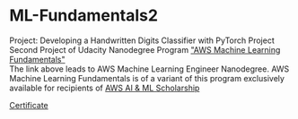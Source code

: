 # ML-Fundamentals2
Project: Developing a Handwritten Digits Classifier with PyTorch Project <br>
Second Project of Udacity Nanodegree Program ["AWS Machine Learning Fundamentals"](https://www.udacity.com/course/aws-fundamentals--nd189) <br>
The link above leads to AWS Machine Learning Engineer Nanodegree. AWS Machine Learning Fundamentals is of a variant of this program exclusively available for recipients of [AWS AI & ML Scholarship](https://www.udacity.com/scholarships/aws-ai-ml-scholarship-program)

[Certificate](https://www.udacity.com/certificate/e/c1d7e876-f6c0-11ee-87de-8fe7e83708ba)
